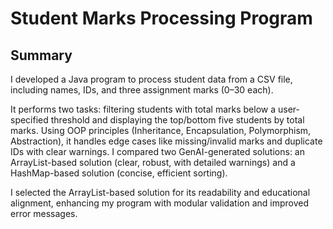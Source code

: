 # Student Marks Processing Program

## Summary

I developed a Java program to process student data from a CSV file, including names, IDs, and three assignment marks (0–30 each). 

It performs two tasks: filtering students with total marks below a user-specified threshold and displaying the top/bottom five students by total marks. 
Using OOP principles (Inheritance, Encapsulation, Polymorphism, Abstraction), it handles edge cases like missing/invalid marks and duplicate IDs with clear warnings. 
I compared two GenAI-generated solutions: an ArrayList-based solution (clear, robust, with detailed warnings) and a HashMap-based solution (concise, efficient sorting). 

I selected the ArrayList-based solution for its readability and educational alignment, enhancing my program with modular validation and improved error messages.


